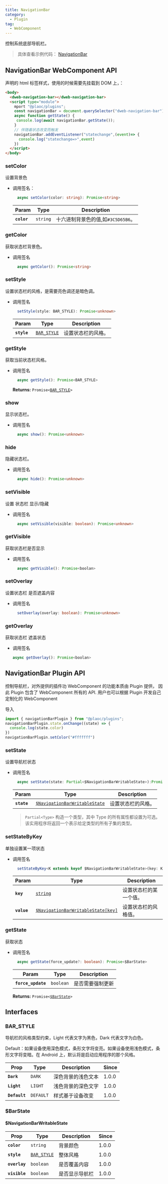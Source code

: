 ```yaml
---
title: NavigationBar
category:
  - Plugin
tag:
  - WebComponent
---
```


控制系统底部导航栏。

> 具体查看示例代码： [NavigationBar](https://github.com/BioforestChain/dweb_browser/blob/main/plaoc/demo/src/pages/NavigationBar.vue)

## NavigationBar WebComponent API

声明的 html 标签样式，使用的时候需要先挂载到 DOM 上，：

```html
<body>
  <dweb-navigation-bar></dweb-navigation-bar>
  <script type="module">
    mport "@plaoc/plugins";
    const navigationBar = document.querySelector("dweb-navigation-bar")!
    async function getState() {
     console.log(await navigationBar.getState());
    }
    // 伴随着状态改变而触发
    navigationBar.addEventListener("statechange",(event)=> {
      console.log("statechange=>",event)
    })
  </script>
</body>
```

### setColor

设置背景色

- 调用签名：

  ```typescript
    async setColor(color: string): Promise<string>
  ```

  | Param       | Type                | Description                        |
  | ----------- | ------------------- | ---------------------------------- |
  | **`color`** | <code>string</code> | 十六进制背景色的值,如`#3C5D65B6`。 |

### getColor

获取状态栏背景色。

- 调用签名

  ```ts
    async getColor(): Promise<string>
  ```

### setStyle

设置状态栏的风格，是需要亮色调还是暗色调。

- 调用签名

  ```ts
    setStyle(style: BAR_STYLE): Promise<unknown>
  ```

  | Param       | Type                                            | Description        |
  | ----------- | ----------------------------------------------- | ------------------ |
  | **`style`** | <code><a href="#bar-style">BAR_STYLE</a></code> | 设置状态栏的风格。 |

### getStyle

获取当前状态栏风格。

- 调用签名

  ```ts
    async getStyle(): Promise<BAR_STYLE>
  ```

  **Returns:** <code>Promise&lt;<a href="#bar-style">BAR_STYLE</a>&gt;</code>

### show

显示状态栏。

- 调用签名

  ```ts
    async show(): Promise<unknown>
  ```

### hide

隐藏状态栏。

- 调用签名

  ```ts
    async hide(): Promise<unknown>
  ```

### setVisible

设置 状态栏 显示/隐藏

- 调用签名

  ```ts
    async setVisible(visible: boolean): Promise<unknown>
  ```

### getVisible

获取状态栏是否显示

- 调用签名

  ```ts
    async getVisible(): Promise<boolan>
  ```

### setOverlay

设置状态栏 是否遮盖内容

- 调用签名

  ```ts
    setOverlay(overlay: boolean): Promise<unknown>
  ```

### getOverlay

获取状态栏 遮盖状态

- 调用签名
  ```ts
  async getOverlay(): Promise<boolan>
  ```

## NavigationBar Plugin API

控制导航栏，对外提供的插件功 WebComponent 的功能本质由 Plugin 提供， 因此 Plugin 包含了 WebComponent 所有的 API.
用户也可以根据 Plugin 开发自己定制化的 WebComponent

导入

```ts
import { navigationBarPlugin } from "@plaoc/plugins";
navigationBarPlugin.state.onChange((state) => {
  console.log(state.color)
})
navigationBarPlugin.setColor("#fffffff")
```

### setState

设置导航栏状态

- 调用签名

  ```typescript
    async setState(state: Partial<$NavigationBarWritableState>):Promise<void>
  ```

  | Param       | Type                                                                               | Description        |
  | ----------- | ---------------------------------------------------------------------------------- | ------------------ |
  | **`state`** | <code><a href="#navigationbarwritablestate">$NavigationBarWritableState</a></code> | 设置状态栏的风格。 |

  > `Partial<Type>` 构造一个类型，其中 Type 的所有属性都设置为可选。该实用程序将返回一个表示给定类型的所有子集的类型。

### setStateByKey

单独设置某一项状态

- 调用签名

  ```ts
    setStateByKey<K extends keyof $NavigationBarWritableState>(key: K, value: $NavigationBarWritableState[key]): Promise<void>
  ```

  | Param       | Type                                                                                    | Description            |
  | ----------- | --------------------------------------------------------------------------------------- | ---------------------- |
  | **`key`**   | <code><a href="#navigationbarwritablestate">string</a></code>                           | 设置状态栏的某一个值。 |
  | **`value`** | <code><a href="#navigationbarwritablestate">$NavigationBarWritableState[key]</a></code> | 设置状态栏的风格值。   |

### getState

获取状态

- 调用签名

  ```ts
    async getState(force_update?: boolean): Promise<$BarState>
  ```

  | Param              | Type                 | Description      |
  | ------------------ | -------------------- | ---------------- |
  | **`force_update`** | <code>boolean</code> | 是否需要强制更新 |

  **Returns:** <code>Promise&lt;<a href="#barstate">$BarState</a>&gt;</code>

## Interfaces

### BAR_STYLE

导航栏的风格类型约束，Light 代表文字为黑色，Dark 代表文字为白色。

Default：如果设备使用深色模式，条形文字将变亮。如果设备使用浅色模式，条形文字将变暗。在 Android 上，默认将是启动应用程序的那个风格。

| Prop          | Type                 | Description        | Since |
| ------------- | -------------------- | ------------------ | ----- |
| **`Dark`**    | <code>DARK</code>    | 深色背景的浅色文本 | 1.0.0 |
| **`Light`**   | <code>LIGHT</code>   | 浅色背景的深色文字 | 1.0.0 |
| **`Default`** | <code>DEFAULT</code> | 样式基于设备改变   | 1.0.0 |

### $BarState

#### $NavigationBarWritableState

| Prop          | Type                                            | Description    | Since |
| ------------- | ----------------------------------------------- | -------------- | ----- |
| **`color`**   | <code>string</code>                             | 背景颜色       | 1.0.0 |
| **`style`**   | <code><a href="#bar-style">BAR_STYLE</a></code> | 整体风格       | 1.0.0 |
| **`overlay`** | <code>boolean</code>                            | 是否覆盖内容   | 1.0.0 |
| **`visible`** | <code>boolean</code>                            | 是否显示导航栏 | 1.0.0 |
